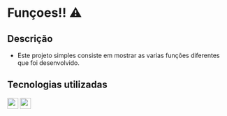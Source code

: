# Funçoes!! ⚠️

## Descrição
* Este projeto simples consiste em mostrar as varias funções diferentes que foi desenvolvido.

## Tecnologias utilizadas

<div style="display: inline_block">
<img align:"center"; height="25" src="https://img.shields.io/badge/HTML5-E34F26?style=for-the-badge&logo=html5&logoColor=white"/>
<img align:"center"; height="25" src="https://img.shields.io/badge/JavaScript-323330?style=for-the-badge&logo=javascript&logoColor=F7DF1E"/>
</div>
